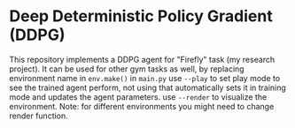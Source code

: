 # Deep Deterministic Policy Gradient (DDPG)

This repository implements a DDPG agent for "Firefly" task (my research project).
It can be used for other gym tasks as well, by replacing environment name in `env.make()` in `main.py`
use `--play` to set play mode to see the trained agent perform, not using that automatically sets it in training mode and updates the agent parameters.
use `--render` to visualize the environment. Note: for different environments you might need to change render function.

